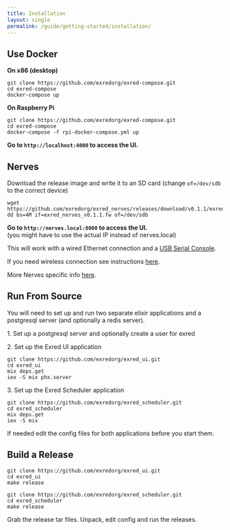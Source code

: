 ```yaml
---
title: Installation
layout: single
permalink: /guide/getting-started/installation/
---
```


Use Docker
------------

**On x86 (desktop)**

    git clone https://github.com/exredorg/exred-compose.git
    cd exred-compose
    docker-compose up
    
**On Raspberry Pi**

    git clone https://github.com/exredorg/exred-compose.git
    cd exred-compose
    docker-compose -f rpi-docker-compose.yml up

**Go to `http://localhost:4000` to access the UI.**


Nerves
--------

Download the release image and write it to an SD card (change `of=/dev/sdb` to the correct device)

    wget https://github.com/exredorg/exred_nerves/releases/download/v0.1.1/exred_nerves_v0.1.1.fw
    dd bs=4M if=exred_nerves_v0.1.1.fw of=/dev/sdb 

**Go to `http://nerves.local:8000` to access the UI.**  
(you might have to use the actual IP instead of nerves.local)

This will work with a wired Ethernet connection and a [USB Serial Console](https://hexdocs.pm/nerves/faq.html#using-a-usb-serial-console).

If you need wireless connection see instructions [here]().

More Nerves specific info [here]().


Run From Source
---------------
You will need to set up and run two separate elixir applications and a postgresql server (and optionally a redis server).

1\. Set up a postgresql server and optionally create a user for exred

2\. Set up the Exred UI application

    git clone https://github.com/exredorg/exred_ui.git
    cd exred_ui
    mix deps.get
    iex -S mix phx.server


3\. Set up the Exred Scheduler application

    git clone https://github.com/exredorg/exred_scheduler.git
    cd exred_scheduler
    mix deps.get
    iex -S mix

    
If needed edit the config files for both applications before you start them.


Build a Release
---------------

    git clone https://github.com/exredorg/exred_ui.git
    cd exred_ui
    make release

    git clone https://github.com/exredorg/exred_scheduler.git
    cd exred_scheduler
    make release

Grab the release tar files. Unpack, edit config and run the releases.


